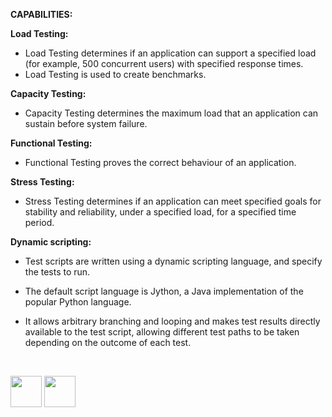 
<b>CAPABILITIES:</b>

<b>Load Testing:</b>

- Load Testing determines if an application can support a specified load (for example, 500 concurrent users) with specified response times.
-  Load Testing is used to create benchmarks.

<b>Capacity Testing:</b>

- Capacity Testing determines the maximum load that an application can sustain before system failure.

<b>Functional Testing:</b>

- Functional Testing proves the correct behaviour of an application.

<b>Stress Testing:</b>

- Stress Testing determines if an application can meet specified goals for stability and reliability, under a specified load, for a specified time period.

<b>Dynamic scripting:</b>

- Test scripts are written using a dynamic scripting language, and specify the tests to run. 

- The default script language is Jython, a Java implementation of the popular Python language. 
 
- It allows arbitrary branching and looping and makes test results directly available to the test script, allowing different test paths to be taken depending on the outcome of each test.

<br>

[<img src="https://cloud.githubusercontent.com/assets/14101008/10718970/e8253ecc-7b43-11e5-8fcb-af3acab64686.png" width="50" height="50"></img>](https://github.com/hariniiyer/CSCI-5828_Presentation2_Testing-Frameworks/blob/master/hybrid13.md)
[<img src="https://cloud.githubusercontent.com/assets/14101008/10718969/e5b6db32-7b43-11e5-886a-b848ca79f105.png" width="50" 
height="50"></img>](https://github.com/hariniiyer/CSCI-5828_Presentation2_Testing-Frameworks/blob/master/UnitTestforC.md)
